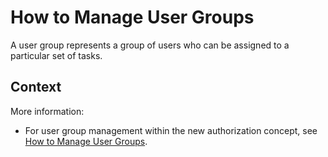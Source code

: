<!-- loioe2f793ae44f44eb8b54617352d0a9afc -->

# How to Manage User Groups

A user group represents a group of users who can be assigned to a particular set of tasks.



## Context

More information:

-   For user group management within the new authorization concept, see [How to Manage User Groups](../User-Management/how-to-manage-user-groups-45bb6c9.md).


